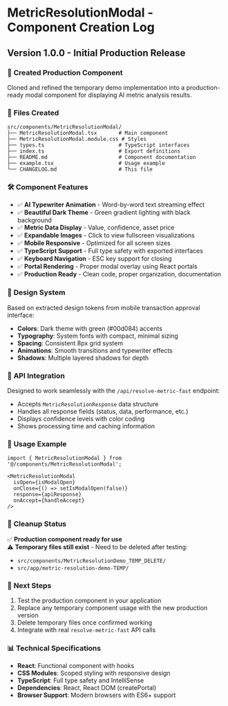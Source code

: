 # MetricResolutionModal - Component Creation Log

## Version 1.0.0 - Initial Production Release

### 🎉 **Created Production Component**

Cloned and refined the temporary demo implementation into a production-ready modal component for displaying AI metric analysis results.

### 📁 **Files Created**

```
src/components/MetricResolutionModal/
├── MetricResolutionModal.tsx       # Main component
├── MetricResolutionModal.module.css # Styles
├── types.ts                        # TypeScript interfaces
├── index.ts                        # Export definitions
├── README.md                       # Component documentation
├── example.tsx                     # Usage example
└── CHANGELOG.md                    # This file
```

### 🛠️ **Component Features**

- ✅ **AI Typewriter Animation** - Word-by-word text streaming effect
- ✅ **Beautiful Dark Theme** - Green gradient lighting with black background
- ✅ **Metric Data Display** - Value, confidence, asset price
- ✅ **Expandable Images** - Click to view fullscreen visualizations
- ✅ **Mobile Responsive** - Optimized for all screen sizes
- ✅ **TypeScript Support** - Full type safety with exported interfaces
- ✅ **Keyboard Navigation** - ESC key support for closing
- ✅ **Portal Rendering** - Proper modal overlay using React portals
- ✅ **Production Ready** - Clean code, proper organization, documentation

### 🎨 **Design System**

Based on extracted design tokens from mobile transaction approval interface:
- **Colors**: Dark theme with green (#00d084) accents
- **Typography**: System fonts with compact, minimal sizing
- **Spacing**: Consistent 8px grid system
- **Animations**: Smooth transitions and typewriter effects
- **Shadows**: Multiple layered shadows for depth

### 🔧 **API Integration**

Designed to work seamlessly with the `/api/resolve-metric-fast` endpoint:
- Accepts `MetricResolutionResponse` data structure
- Handles all response fields (status, data, performance, etc.)
- Displays confidence levels with color coding
- Shows processing time and caching information

### 📱 **Usage Example**

```tsx
import { MetricResolutionModal } from '@/components/MetricResolutionModal';

<MetricResolutionModal
  isOpen={isModalOpen}
  onClose={() => setIsModalOpen(false)}
  response={apiResponse}
  onAccept={handleAccept}
/>
```

### 🧹 **Cleanup Status**

✅ **Production component ready for use**  
⚠️ **Temporary files still exist** - Need to be deleted after testing:
- `src/components/MetricResolutionDemo_TEMP_DELETE/`
- `src/app/metric-resolution-demo-TEMP/`

### 🚀 **Next Steps**

1. Test the production component in your application
2. Replace any temporary component usage with the new production version
3. Delete temporary files once confirmed working
4. Integrate with real `resolve-metric-fast` API calls

### 📊 **Technical Specifications**

- **React**: Functional component with hooks
- **CSS Modules**: Scoped styling with responsive design
- **TypeScript**: Full type safety and IntelliSense
- **Dependencies**: React, React DOM (createPortal)
- **Browser Support**: Modern browsers with ES6+ support 